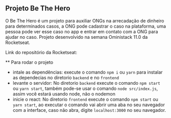 ## Projeto Be The Hero

O Be The Hero é um projeto para auxiliar ONGs na arrecadação de dinheiro para determinados casos, a ONG pode cadastrar o caso na plataforma, uma pessoa pode ver esse caso no app  e entrar em contato com a ONG para ajudar no caso. Projeto desenvolvido na semana Oministack 11.0 da Rocketseat.

Link do repositório da Rocketseat: 


** Para rodar o projeto
- intale as dependências:
 execute o comando `npm i` ou `yarn` para instalar as dependecias no diretorio `backend` e no `frontend`
- levante o servidor:
 No diretorio `backend` execute o comando `npm start` ou `yarn start`, também pode-se usar o comando `node src/index.js`, assim você estará usando node, não o nodemon
- inicie o react:
 No diretorio `frontend` execute o comando `npm start` ou `yarn start`, ao executar o comando vai abrir uma aba no seu navegador com a interface, caso não abra, digite `localhost:3000` no seu navegador.

